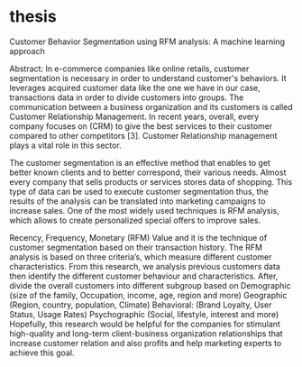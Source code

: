 # thesis
Customer Behavior Segmentation using RFM analysis: A machine learning approach

Abstract:
In e-commerce companies like online retails, customer segmentation is necessary in order to understand customer's behaviors. It leverages acquired customer data like the one we have in our case, transactions data in order to divide customers into groups. The communication between a business organization and its customers is called Customer Relationship Management. In recent years, overall, every company focuses on (CRM) to give the best services to their customer compared to other competitors [3]. Customer Relationship management plays a vital role in this sector.

The customer segmentation is an effective method that enables to get better known clients and to better correspond, their various needs. Almost every company that sells products or services stores data of shopping. This type of data can be used to execute customer segmentation thus, the results of the analysis can be translated into marketing campaigns to increase sales. One of the most widely used techniques is RFM analysis, which allows to create personalized special offers to improve sales.

Recency, Frequency, Monetary (RFM) Value and it is the technique of customer segmentation based on their transaction history. The RFM analysis is based on three criteria’s, which measure different customer characteristics. From this research, we analysis previous customers data then identify the different customer behaviour and characteristics. After, divide the overall customers into different subgroup based on 
Demographic (size of the family, Occupation, income, age, region and more) 
Geographic (Region, country, population, Climate) 
Behavioral: (Brand Loyalty, User Status, Usage Rates) Psychographic (Social, lifestyle, interest and more)
Hopefully, this research would be helpful for the companies for stimulant high-quality 
and long-term client-business organization relationships that increase customer relation
and also profits and help marketing experts to achieve this goal.
